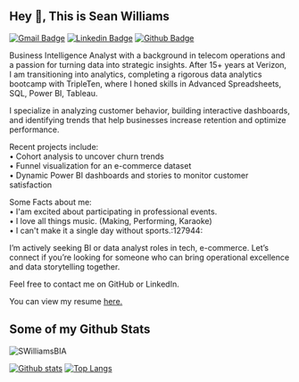 ## Hey 👋, This is Sean Williams
[![Gmail Badge](https://img.shields.io/badge/-sswilliams_73@yahoo.com-c14438?style=flat&logo=Gmail&logoColor=white&link=mailto:sswilliams_73@yahoo.com)](mailto:sswilliams_73@yahoo.com) 
[![Linkedin Badge](https://img.shields.io/badge/-seanswilliamsmba-0072b1?style=flat&logo=Linkedin&logoColor=white&link=https://www.linkedin.com/in/seanswilliamsmba/)](https://www.linkedin.com/in/seanswilliamsmba/) [![Github Badge](https://img.shields.io/badge/-SWilliamsBIA-grey?style=flat&logo=github&logoColor=white&link=https://github.com/SWilliamsBIA/)](https://www.github.com/SWilliamsBIA/) <p align='left'>Business Intelligence Analyst with a background in telecom operations and a passion for turning data into strategic insights. After 15+ years at Verizon, I am transitioning into analytics, completing a rigorous data analytics bootcamp with TripleTen, where I honed skills in Advanced Spreadsheets, SQL, Power BI, Tableau.

I specialize in analyzing customer behavior, building interactive dashboards, and identifying trends that help businesses increase retention and optimize performance. 

Recent projects include:  
• Cohort analysis to uncover churn trends  
• Funnel visualization for an e-commerce dataset  
• Dynamic Power BI dashboards and stories to monitor customer satisfaction  

Some Facts about me:  
• I'am excited about participating in professional events.  
• I love all things music. (Making, Performing, Karaoke)  
• I can't make it a single day without sports.:127944:

I’m actively seeking BI or data analyst roles in tech, e-commerce. Let’s connect if you’re looking for someone who can bring operational excellence and data storytelling together.

Feel free to contact me on GitHub or LinkedIn.</p><p align='left'> You can view my resume <a href='https://docs.google.com/document/d/1hQ9gzKuU7h0ErPRhv-X6HCgfn_lFjPZokF3jPTACwWE/edit?usp=sharing ' target=_blank><u>here</u>.</a></p>
## Some of my Github Stats
<p align=left> <img src=https://komarev.com/ghpvc/?username=SWilliamsBIA alt=SWilliamsBIA /> </p>

[![Github stats](https://github-readme-stats.vercel.app/api?username=SWilliamsBIA&show_icons=true&include_all_commits=true)](https://github.com/SWilliamsBIA/github-readme-stats)
[![Top Langs](https://github-readme-stats.vercel.app/api/top-langs/?username=SWilliamsBIA&layout=compact)](https://github.com/SWilliamsBIA/github-readme-stats)

